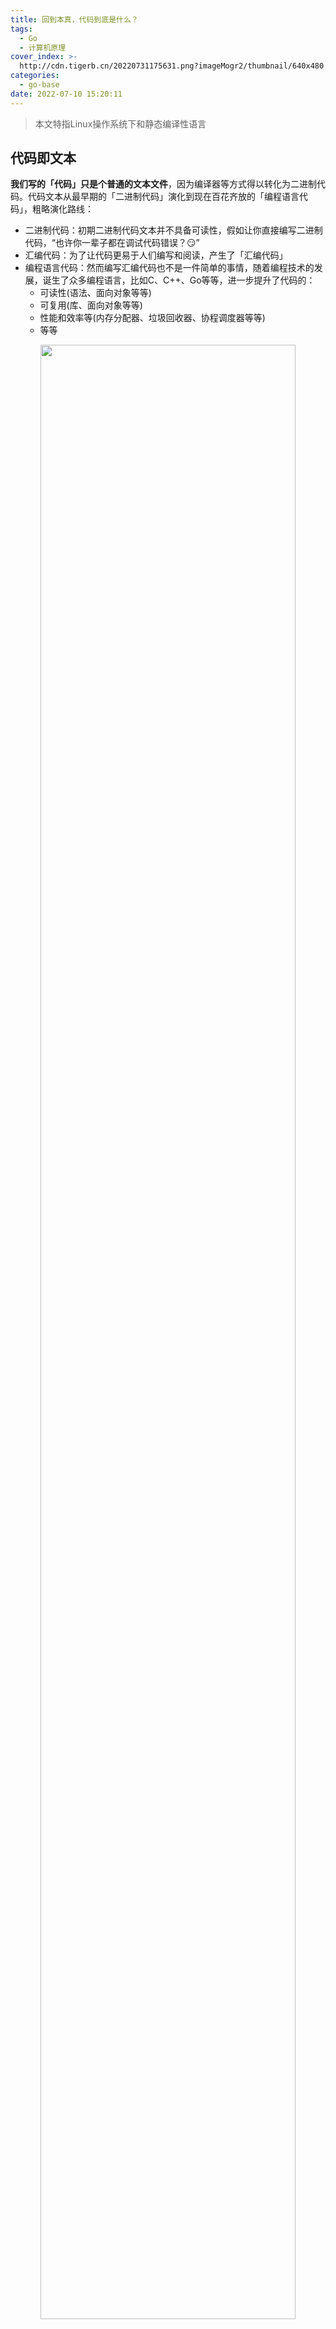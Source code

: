 ```yaml
---
title: 回到本真，代码到底是什么？
tags:
  - Go
  - 计算机原理
cover_index: >-
  http://cdn.tigerb.cn/20220731175631.png?imageMogr2/thumbnail/640x480!/format/webp/blur/1x0/quality/75|imageslim
categories:
  - go-base
date: 2022-07-10 15:20:11
---
```


> 本文特指Linux操作系统下和静态编译性语言

## 代码即文本

**我们写的「代码」只是个普通的文本文件**，因为编译器等方式得以转化为二进制代码。代码文本从最早期的「二进制代码」演化到现在百花齐放的「编程语言代码」，粗略演化路线：

- 二进制代码：初期二进制代码文本并不具备可读性，假如让你直接编写二进制代码，“也许你一辈子都在调试代码错误？😏”
- 汇编代码：为了让代码更易于人们编写和阅读，产生了「汇编代码」
- 编程语言代码：然而编写汇编代码也不是一件简单的事情，随着编程技术的发展，诞生了众多编程语言，比如C、C++、Go等等，进一步提升了代码的：
  + 可读性(语法、面向对象等等)
  + 可复用(库、面向对象等等)
  + 性能和效率等(内存分配器、垃圾回收器、协程调度器等等)
  + 等等

<p align="center">
  <img src="http://cdn.tigerb.cn/20220717220428.png" style="width:90%">
</p>

> 现代编程语言语言，可以让我们更加高效编写程序。

以Go语言为例，最终Go代码汇编「编译器」转化为「汇编代码」，再到「二进制代码」文件。

我们的代码文本都包含了什么？

## 代码包含CPU指令和预置数据

为了简化理解，粗略来看代码主要分为两部分：

- 指令部分：CPU可执行的指令
- 数据部分：指令执行过程中依赖的数据，常量或者输入设备的数据

<p align="center">
  <img src="http://cdn.tigerb.cn/20220725132320.png" style="width:90%">
</p>


|代码逻辑类型|对应CPU指令类型|
|----------|----------|
传输数据逻辑：比如你平常写的代码一个变量的数据或者常量赋值到另个变量 | 数据传输指令MOV
算术运算逻辑：代码文本里描述的四则运算等等 | 运算指令
条件分支逻辑：代码文本里各种`if`的判断等等 | JMP跳转指令
函数调用逻辑：代码文本里各种的调用函数 | CALL/RETURN指令
等等 | ...

<p align="center">
  <img src="http://cdn.tigerb.cn/20220728133011.png" style="width:90%">
</p>

当二进制代码文件被执行时：

- 指令被加载进内存
- 预置数据被加载进内存

<p align="center">
  <img src="http://cdn.tigerb.cn/20220725131631.png" style="width:90%">
</p>

同样被加载到内存中的「代码」也主要分为两部分：

- 指令部分：传输、算术、跳转jmp、函数调用CALL/退出RETURN等指令
- 数据部分：文本代码中预置的数据，比如常量等

<p align="center">
  <img src="http://cdn.tigerb.cn/20220725132155.png" style="width:90%">
</p>

## CPU读取指令

二进制代码被加载到内存之后，中央处理器CPU就可以从内存中读取指令、解析并执行指令，同时执行指令过程中有需要的话「中央处理器CPU」从内存中读取代码中预置数据(常量等)。这里代码运行过程就是我们通常说到的「运行时 runtime」。

<p align="center">
  <img src="http://cdn.tigerb.cn/20220731163738.png" style="width:90%">
</p>

## 总结

1. 计算机自动运行核心：CPU执行指令
2. CPU从内存读取指令
3. 内存中的指令来源于被执行的二进制文件
4. 二进制文件由源代码文本经过编译等方式转化而来
5. 程序员根据需求编写源代码文本

<p align="center">
  <img src="http://cdn.tigerb.cn/20220731175631.png" style="width:100%">
</p>


> 所以综上所述，我们写的代码到底是什么？

```
答：包含CPU指令和预置数据的文本文件。
```

## 预告

下篇文章我们就来看看：

> 程序是如何运行的？